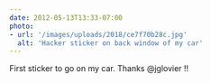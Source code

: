 ```yaml
---
date: 2012-05-13T13:33-07:00
photo:
- url: '/images/uploads/2018/ce7f70b28c.jpg'
  alt: 'Hacker sticker on back window of my car'
---
```

First sticker to go on my car. Thanks @jglovier !!
